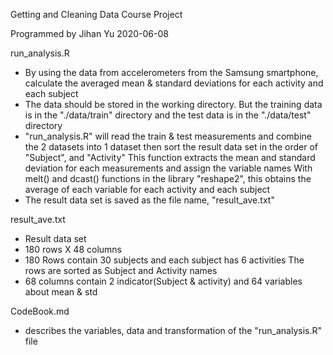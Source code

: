 Getting and Cleaning Data Course Project

Programmed by Jihan Yu
2020-06-08

run_analysis.R
- By using the data from accelerometers from the Samsung smartphone, calculate the averaged mean & standard deviations for each activity and each subject
- The data should be stored in the working directory.
  But the training data is in the "./data/train" directory and the test data is in the "./data/test" directory
- "run_analysis.R" will read the train & test measurements and combine the 2 datasets into 1 dataset then sort the result data set in the order of "Subject", and "Activity"
  This function extracts the mean and standard deviation for each measurements and assign the variable names
  With melt() and dcast() functions in the library "reshape2", this obtains the average of each variable for each activity and each subject
- The result data set is saved as the file name, "result_ave.txt"


result_ave.txt
- Result data set
- 180 rows X 48 columns
- 180 Rows contain 30 subjects and each subject has 6 activities
   The rows are sorted as Subject and Activity names
- 68 columns contain 2 indicator(Subject & activity) and 64 variables about mean & std


CodeBook.md 
- describes the variables, data and transformation of the "run_analysis.R" file